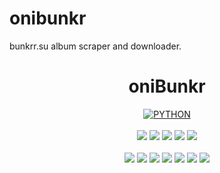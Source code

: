 # onibunkr
bunkrr.su album scraper and downloader.

<h1 align="center">oniBunkr</h1> 

<div align="center">
<a href="https://github.com/topics/html"><img alt="PYTHON" src="https://img.shields.io/badge/HTML%20-%23E34F26.svg?&style=for-the-badge"/></a>
<br>
<br>
<a href="https://github.com/oniyevski/onibunkr"><img src="https://badges.frapsoft.com/os/v1/open-source.svg?v=103"></a>
<a href="https://github.com/oniyevski/onibunkr"><img src="https://img.shields.io/badge/Built%20by-developers%20%3C%2F%3E-0059b3"></a>
<a href="https://github.com/oniyevski/onibunkr"><img src="https://img.shields.io/static/v1.svg?label=Contributions&message=Welcome&color=yellow"></a>
<a href="https://github.com/oniyevski"><img src="https://img.shields.io/badge/Maintained%3F-yes-brightgreen.svg?v=103"></a>
<a href="https://github.com/oniyevski/onibunkr/blob/main/LICENSE"><img src="https://img.shields.io/badge/license-MIT-blue.svg?v=103"></a>
<br>
<br>
<a href="https://github.com/oniyevski/onibunkr/graphs/contributors"><img src="https://img.shields.io/github/contributors/oniyevski/onibunkr?color=brightgreen"></a>
<a href="https://github.com/oniyevski/onibunkr/stargazers"><img src="https://img.shields.io/github/stars/oniyevski/onibunkr?color=0059b3"></a>
<a href="https://github.com/oniyevski/onibunkr/network/members"><img src="https://img.shields.io/github/forks/oniyevski/onibunkr?color=yellow"></a>
<a href="https://github.com/oniyevski/onibunkr/issues"><img src="https://img.shields.io/github/issues/oniyevski/onibunkr?color=0059b3"></a>
<a href="ühttps://github.com/oniyevski/onibunkr/issues?q=is%3Aissue+is%3Aclosed"><img src="https://img.shields.io/github/issues-closed-raw/oniyevski/onibunkr?color=yellow"></a>
<a href="https://github.com/oniyevski/onibunkr/pulls"><img src="https://img.shields.io/github/issues-pr/oniyevski/onibunkr?color=brightgreen"></a>
<a href="https://github.com/oniyevski/onibunkr/pulls?q=is%3Apr+is%3Aclosed"><img src="https://img.shields.io/github/issues-pr-closed-raw/oniyevski/onibunkr?color=0059b3"></a> 

</div>
